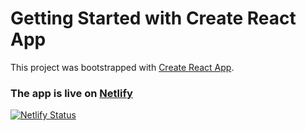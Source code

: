 # Getting Started with Create React App

This project was bootstrapped with [Create React App](https://github.com/facebook/create-react-app).

### The app is live on [Netlify](https://avinashmalla-brewery.netlify.app/)

[![Netlify Status](https://api.netlify.com/api/v1/badges/3ff793a5-c330-4b4f-bebe-47b2cb82756e/deploy-status)](https://app.netlify.com/sites/celebrated-crepe-1d158d/deploys)
